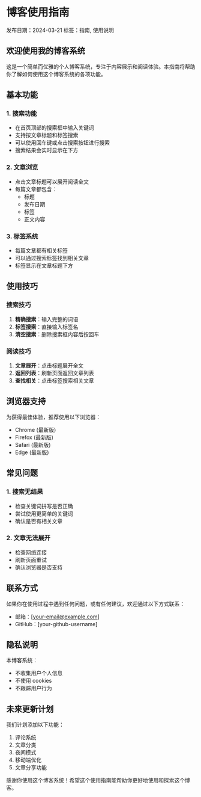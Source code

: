 # 博客使用指南

发布日期：2024-03-21
标签：指南, 使用说明

## 欢迎使用我的博客系统

这是一个简单而优雅的个人博客系统，专注于内容展示和阅读体验。本指南将帮助你了解如何使用这个博客系统的各项功能。

## 基本功能

### 1. 搜索功能
- 在首页顶部的搜索框中输入关键词
- 支持按文章标题和标签搜索
- 可以使用回车键或点击搜索按钮进行搜索
- 搜索结果会实时显示在下方

### 2. 文章浏览
- 点击文章标题可以展开阅读全文
- 每篇文章都包含：
  - 标题
  - 发布日期
  - 标签
  - 正文内容

### 3. 标签系统
- 每篇文章都有相关标签
- 可以通过搜索标签找到相关文章
- 标签显示在文章标题下方

## 使用技巧

### 搜索技巧
1. **精确搜索**：输入完整的词语
2. **标签搜索**：直接输入标签名
3. **清空搜索**：删除搜索框内容后按回车

### 阅读技巧
1. **文章展开**：点击标题展开全文
2. **返回列表**：刷新页面返回文章列表
3. **查找相关**：点击标签搜索相关文章

## 浏览器支持

为获得最佳体验，推荐使用以下浏览器：
- Chrome (最新版)
- Firefox (最新版)
- Safari (最新版)
- Edge (最新版)

## 常见问题

### 1. 搜索无结果
- 检查关键词拼写是否正确
- 尝试使用更简单的关键词
- 确认是否有相关文章

### 2. 文章无法展开
- 检查网络连接
- 刷新页面重试
- 确认浏览器是否支持

## 联系方式

如果你在使用过程中遇到任何问题，或有任何建议，欢迎通过以下方式联系：
- 邮箱：[your-email@example.com]
- GitHub：[your-github-username]

## 隐私说明

本博客系统：
- 不收集用户个人信息
- 不使用 cookies
- 不跟踪用户行为

## 未来更新计划

我们计划添加以下功能：
1. 评论系统
2. 文章分类
3. 夜间模式
4. 移动端优化
5. 文章分享功能

感谢你使用这个博客系统！希望这个使用指南能帮助你更好地使用和探索这个博客。 